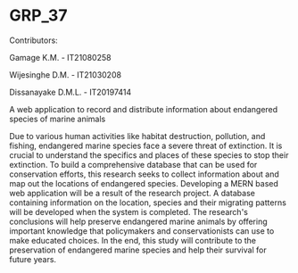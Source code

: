 # GRP_37

Contributors:

Gamage K.M.        - IT21080258

Wijesinghe D.M.    - IT21030208

Dissanayake D.M.L. - IT20197414


A web application to record and distribute information about endangered species of marine animals

  Due to various human activities like habitat destruction, pollution, and fishing, endangered marine species face a severe threat of extinction. It is crucial to understand the specifics and places of these species to stop their extinction. To build a comprehensive database that can be used for conservation efforts, this research seeks to collect information about and map out the locations of endangered species. Developing a MERN based web application will be a result of the research project. A database containing information on the location, species and their migrating patterns will be developed when the system is completed. The research's conclusions will help preserve endangered marine animals by offering important knowledge that policymakers and conservationists can use to make educated choices. In the end, this study will contribute to the preservation of endangered marine species and help their survival for future years.

